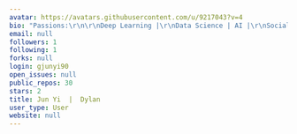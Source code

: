 ```yaml
---
avatar: https://avatars.githubusercontent.com/u/9217043?v=4
bio: "Passions:\r\n\r\nDeep Learning |\r\nData Science | AI |\r\nSocial Good"
email: null
followers: 1
following: 1
forks: null
login: gjunyi90
open_issues: null
public_repos: 30
stars: 2
title: Jun Yi  |  Dylan
user_type: User
website: null
---
```

